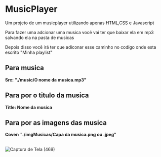 # MusicPlayer
Um projeto de um musicplayer utilizando apenas HTML,CSS e Javascript

<p>Para fazer uma adcionar uma musica você vai ter que baixar ela em mp3 salvando ela na pasta de musicas</p>
<p>Depois disso você irá ter que adiconar esse caminho no codigo onde esta escrito "Minha playlist"</p>
<h2>Para musica</h2>
<strong>Src: "./music/O nome da musica.mp3"</strong>

<h2>Para por o titulo da musica</h2>
<strong>Title: Nome da musica</strong>

<h2>Para por as imagens das musica</h2>
<strong>Cover: "./imgMusicas/Capa da musica.png ou .jpeg"</strong>

<br>![Captura de Tela (469)](https://github.com/user-attachments/assets/8e7b7aff-5811-425a-8ce8-e6587d62290d)
